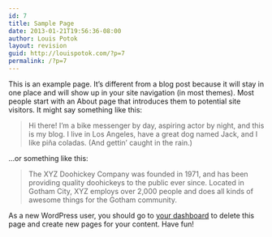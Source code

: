 ```yaml
---
id: 7
title: Sample Page
date: 2013-01-21T19:56:36-08:00
author: Louis Potok
layout: revision
guid: http://louispotok.com/?p=7
permalink: /?p=7
---
```

This is an example page. It&#8217;s different from a blog post because it will stay in one place and will show up in your site navigation (in most themes). Most people start with an About page that introduces them to potential site visitors. It might say something like this:

> Hi there! I&#8217;m a bike messenger by day, aspiring actor by night, and this is my blog. I live in Los Angeles, have a great dog named Jack, and I like pi&#241;a coladas. (And gettin&#8217; caught in the rain.)

&#8230;or something like this:

> The XYZ Doohickey Company was founded in 1971, and has been providing quality doohickeys to the public ever since. Located in Gotham City, XYZ employs over 2,000 people and does all kinds of awesome things for the Gotham community.

As a new WordPress user, you should go to [your dashboard](http://louispotok.com/wp-admin/) to delete this page and create new pages for your content. Have fun!